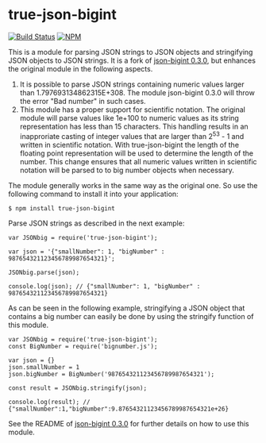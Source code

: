 true-json-bigint
===========

[![Build Status](https://travis-ci.org/SebastianG77/json-bigint.svg?branch=master)](https://travis-ci.org/SebastianG77/json-bigint)
[![NPM](https://nodei.co/npm/true-json-bigint.png?downloads=true&stars=true)](https://nodei.co/npm/true-json-bigint/)

This is a module for parsing JSON strings to JSON objects and stringifying JSON objects to JSON strings. It is a fork of [json-bigint 0.3.0](https://www.npmjs.com/package/json-bigint/v/0.3.0), but enhances the original module in the following aspects. 

1. It is possible to parse JSON strings containing numeric values larger than 1.797693134862315E+308. The module json-bigint 0.3.0 will throw the error "Bad number" in such cases.
2. This module has a proper support for scientific notation. The original module will parse values like 1e+100 to numeric values as its string representation has less than 15 characters. This handling results in an inapproriate casting of integer values that are larger than 2<sup>53</sup> - 1 and written in scientific notation. With true-json-bigint the length of the floating point representation will be used to determine the length of the number. This change ensures that all numeric values written in scientific notation will be parsed to to big number objects when necessary.

The module generally works in the same way as the original one. So use the following command to install it into your application:

```
$ npm install true-json-bigint
```

Parse JSON strings as described in the next example:

```
var JSONbig = require('true-json-bigint');

var json = '{"smallNumber": 1, "bigNumber" : 987654321123456789987654321}';

JSONbig.parse(json);

console.log(json); // {"smallNumber": 1, "bigNumber" : 987654321123456789987654321}

```

As can be seen in the following example, stringifying a JSON object that contains a big number can easily be done by using the stringify function of this module.

```
var JSONbig = require('true-json-bigint');
const BigNumber = require('bignumber.js');

var json = {}
json.smallNumber = 1
json.bigNumber = BigNumber('987654321123456789987654321');

const result = JSONbig.stringify(json);

console.log(result); // {"smallNumber":1,"bigNumber":9.87654321123456789987654321e+26}

```

See the README of [json-bigint 0.3.0](https://www.npmjs.com/package/json-bigint/v/0.3.0) for further details on how to use this module.
